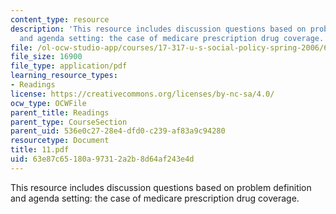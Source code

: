 ```yaml
---
content_type: resource
description: 'This resource includes discussion questions based on problem definition
  and agenda setting: the case of medicare prescription drug coverage.'
file: /ol-ocw-studio-app/courses/17-317-u-s-social-policy-spring-2006/63e87c65180a97312a2b8d64af243e4d_11.pdf
file_size: 16900
file_type: application/pdf
learning_resource_types:
- Readings
license: https://creativecommons.org/licenses/by-nc-sa/4.0/
ocw_type: OCWFile
parent_title: Readings
parent_type: CourseSection
parent_uid: 536e0c27-28e4-dfd0-c239-af83a9c94280
resourcetype: Document
title: 11.pdf
uid: 63e87c65-180a-9731-2a2b-8d64af243e4d
---
```

This resource includes discussion questions based on problem definition and agenda setting: the case of medicare prescription drug coverage.